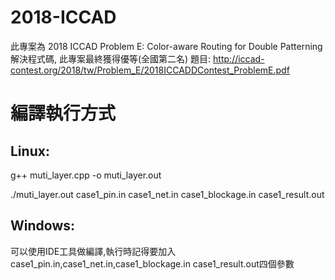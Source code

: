 # 2018-ICCAD
此專案為 2018 ICCAD Problem E: Color-aware Routing for Double Patterning解決程式碼, 此專案最終獲得優等(全國第二名)
題目: http://iccad-contest.org/2018/tw/Problem_E/2018ICCADDContest_ProblemE.pdf 

# 編譯執行方式
## Linux:
g++ muti_layer.cpp -o muti_layer.out

./muti_layer.out case1_pin.in case1_net.in case1_blockage.in case1_result.out

## Windows:
可以使用IDE工具做編譯,執行時記得要加入case1_pin.in,case1_net.in,case1_blockage.in case1_result.out四個參數

